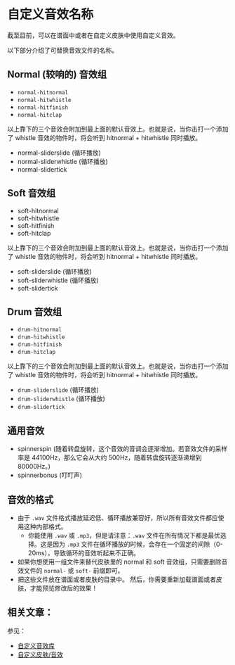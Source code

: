 # 自定义音效名称

截至目前，可以在谱面中或者在自定义皮肤中使用自定义音效。

以下部分介绍了可替换音效文件的名称。

## Normal (较响的) 音效组

- `normal-hitnormal`
- `normal-hitwhistle`
- `normal-hitfinish`
- `normal-hitclap`

以上靠下的三个音效会附加到最上面的默认音效上。也就是说，当你击打一个添加了 whistle 音效的物件时，将会听到 hitnormal + hitwhistle 同时播放。

- normal-sliderslide (循环播放)
- normal-sliderwhistle (循环播放)
- normal-slidertick

## Soft 音效组

- soft-hitnormal
- soft-hitwhistle
- soft-hitfinish
- soft-hitclap

以上靠下的三个音效会附加到最上面的默认音效上。也就是说，当你击打一个添加了 whistle 音效的物件时，将会听到 hitnormal + hitwhistle 同时播放。

- soft-sliderslide (循环播放)
- soft-sliderwhistle (循环播放)
- soft-slidertick

## Drum 音效组

- `drum-hitnormal`
- `drum-hitwhistle`
- `drum-hitfinish`
- `drum-hitclap`

以上靠下的三个音效会附加到最上面的默认音效上。也就是说，当你击打一个添加了 whistle 音效的物件时，将会听到 hitnormal + hitwhistle 同时播放。

- `drum-sliderslide` (循环播放)
- `drum-sliderwhistle` (循环播放)
- `drum-slidertick`

## 通用音效

- spinnerspin (随着转盘旋转，这个音效的音调会逐渐增加。若音效文件的采样率是 44100Hz，那么它会从大约 500Hz，随着转盘旋转逐渐递增到 80000Hz。)
- spinnerbonus (叮叮声)

## 音效的格式

- 由于 `.wav` 文件格式播放延迟低、循环播放兼容好，所以所有音效文件都应使用这种内部格式。
  - 你能使用 `.wav` 或 `.mp3`，但是请注意：`.wav` 文件在所有情况下都是最优选择。这是因为 `.mp3` 文件在循环播放的时候，会存在一个固定的间隙（0-20ms），导致循环的音效听起来不正确。
- 如果你想使用一组文件来替代皮肤里的 normal 和 soft 音效组，只需要删除音效文件的 `normal-` 或 `soft-` 前缀即可。
- 把这些文件放在谱面或者皮肤的目录中。
  然后，你需要重新加载谱面或者皮肤，才能预览修改后的效果！

## 相关文章：

参见：

- [自定义音效库](/wiki/Guides/Custom_hitsound_library)
- [自定义皮肤/音效](/wiki/Skinning/Sounds)
